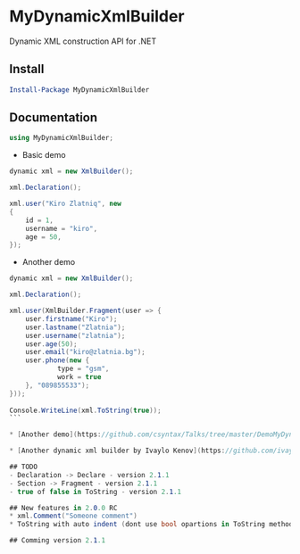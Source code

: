 # MyDynamicXmlBuilder

Dynamic XML construction API for .NET

## Install
```powershell
Install-Package MyDynamicXmlBuilder
```

## Documentation
```cs
using MyDynamicXmlBuilder;
```

* Basic demo
```cs
dynamic xml = new XmlBuilder();

xml.Declaration();

xml.user("Kiro Zlatniq", new
{
    id = 1,
    username = "kiro",
    age = 50,
});
```

* Another demo
````cs
dynamic xml = new XmlBuilder();

xml.Declaration();

xml.user(XmlBuilder.Fragment(user => {
    user.firstname("Kiro");
	user.lastname("Zlatnia");
    user.username("zlatnia");
    user.age(50);
    user.email("kiro@zlatnia.bg");
    user.phone(new {
            type = "gsm",
            work = true
    }, "089855533");
})); 
	
Console.WriteLine(xml.ToString(true));
```

* [Another demo](https://github.com/csyntax/Talks/tree/master/DemoMyDynamicXmlBuider)

* [Another dynamic xml builder by Ivaylo Kenov](https://github.com/ivaylokenov/DynamicXMLBuilder)

## TODO
- Declaration -> Declare - version 2.1.1
- Section -> Fragment - version 2.1.1
- true of false in ToString - version 2.1.1

## New features in 2.0.0 RC
* xml.Comment("Someone comment")
* ToString with auto indent (dont use bool opartions in ToString method)

## Comming version 2.1.1